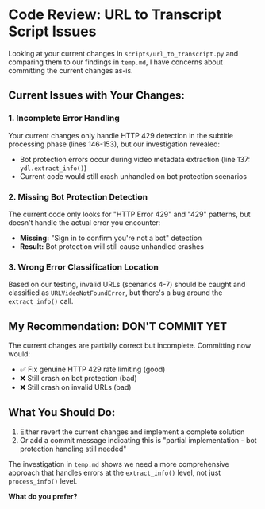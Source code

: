 # Code Review: URL to Transcript Script Issues

Looking at your current changes in `scripts/url_to_transcript.py` and comparing them to our findings in `temp.md`, I have concerns about committing the current changes as-is.

## Current Issues with Your Changes:

### 1. Incomplete Error Handling

Your current changes only handle HTTP 429 detection in the subtitle processing phase (lines 146-153), but our investigation revealed:
- Bot protection errors occur during video metadata extraction (line 137: `ydl.extract_info()`)
- Current code would still crash unhandled on bot protection scenarios

### 2. Missing Bot Protection Detection

The current code only looks for "HTTP Error 429" and "429" patterns, but doesn't handle the actual error you encounter:
- **Missing:** "Sign in to confirm you're not a bot" detection
- **Result:** Bot protection will still cause unhandled crashes

### 3. Wrong Error Classification Location

Based on our testing, invalid URLs (scenarios 4-7) should be caught and classified as `URLVideoNotFoundError`, but there's a bug around the `extract_info()` call.

## My Recommendation: DON'T COMMIT YET

The current changes are partially correct but incomplete. Committing now would:
- ✅ Fix genuine HTTP 429 rate limiting (good)
- ❌ Still crash on bot protection (bad)
- ❌ Still crash on invalid URLs (bad)

## What You Should Do:

1. Either revert the current changes and implement a complete solution
2. Or add a commit message indicating this is "partial implementation - bot protection handling still needed"

The investigation in `temp.md` shows we need a more comprehensive approach that handles errors at the `extract_info()` level, not just `process_info()` level.

**What do you prefer?**